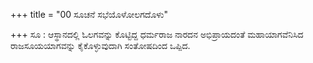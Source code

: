+++
title = "00 ಸೂಚನೆ ಸಭೆಯೊಳೋಲಗದೊಳು"

+++
ಸೂ : ಆಸ್ಥಾನದಲ್ಲಿ ಓಲಗವನ್ನು ಕೊಟ್ಟಿದ್ದ ಧರ್ಮರಾಜ ನಾರದನ ಅಭಿಪ್ರಾಯದಂತೆ ಮಹಾಯಾಗವೆನಿಸಿದ ರಾಜಸೂಯಯಾಗವನ್ನು ಕೈಕೊಳ್ಳುವುದಾಗಿ ಸಂತೋಷದಿಂದ ಒಪ್ಪಿದ.